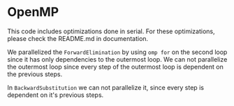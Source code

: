 # OpenMP

This code includes optimizations done in serial. For these optimizations, please check the README.md in documentation.

We parallelized the `ForwardElimination` by using `omp for` on the second loop since it has only dependencies to the outermost loop. We can not parallelize the outermost loop since every step of the outermost loop is dependent on the previous steps.

In `BackwardSubstitution` we can not parallelize it, since every step is dependent on it's previous steps.
